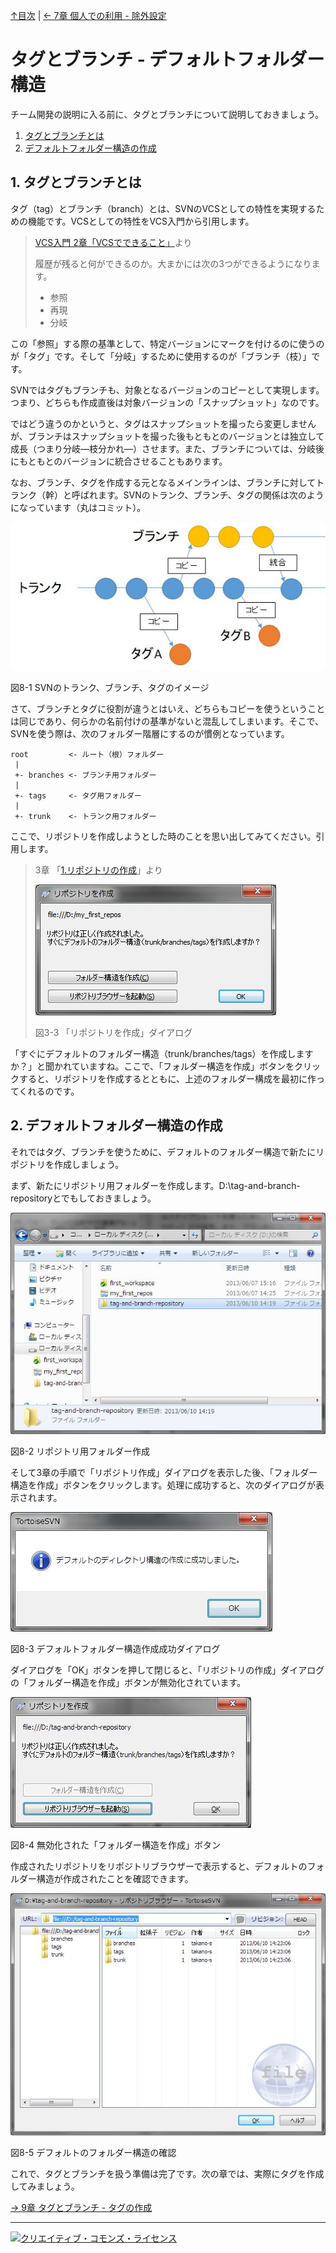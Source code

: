 [↑目次](README.md "目次") | [← 7章 個人での利用 - 除外設定](7.personal-use-5.md "個人での利用 - 除外設定")

# タグとブランチ - デフォルトフォルダー構造

チーム開発の説明に入る前に、タグとブランチについて説明しておきましょう。

1. [タグとブランチとは](#whats-tag-and-branch)
1. [デフォルトフォルダー構造の作成](#create-default-folder-structure)

## <a name="whats-tag-and-branch"></a>1. タグとブランチとは

タグ（tag）とブランチ（branch）とは、SVNのVCSとしての特性を実現するための機能です。VCSとしての特性をVCS入門から引用します。

> [VCS入門 2章「VCSでできること」](https://github.com/masaru-b-cl/introduction-to-vcs/blob/master/2.power-of-vcs.md "VCS入門 2章「VCSでできること」")より
> 
> 履歴が残ると何ができるのか。大まかには次の3つができるようになります。
> 
> - 参照
> - 再現
> - 分岐

この「参照」する際の基準として、特定バージョンにマークを付けるのに使うのが「タグ」です。そして「分岐」するために使用するのが「ブランチ（枝）」です。

SVNではタグもブランチも、対象となるバージョンのコピーとして実現します。つまり、どちらも作成直後は対象バージョンの「スナップショット」なのです。

ではどう違うのかというと、タグはスナップショットを撮ったら変更しませんが、ブランチはスナップショットを撮った後もともとのバージョンとは独立して成長（つまり分岐―枝分かれ―）させます。また、ブランチについては、分岐後にもともとのバージョンに統合させることもあります。

なお、ブランチ、タグを作成する元となるメインラインは、ブランチに対してトランク（幹）と呼ばれます。SVNのトランク、ブランチ、タグの関係は次のようになっています（丸はコミット）。

![SVNのトランク、ブランチ、タグのイメージ](images/chapter-8-1.jpg)

図8-1 SVNのトランク、ブランチ、タグのイメージ

さて、ブランチとタグに役割が違うとはいえ、どちらもコピーを使うということは同じであり、何らかの名前付けの基準がないと混乱してしまいます。そこで、SVNを使う際は、次のフォルダー階層にするのが慣例となっています。

```
root         <- ルート（根）フォルダー
 |
 +- branches <- ブランチ用フォルダー
 |
 +- tags     <- タグ用フォルダー
 |
 +- trunk    <- トランク用フォルダー
```

ここで、リポジトリを作成しようとした時のことを思い出してみてください。引用します。

> 3章 「[1.リポジトリの作成](/3.personal-use-1.md#create-repository)」より
> 
> ![「リポジトリを作成」ダイアログ](images/chapter-3-3.jpg)
> 
> 図3-3 「リポジトリを作成」ダイアログ

「すぐにデフォルトのフォルダー構造（trunk/branches/tags）を作成しますか？」と聞かれていますね。ここで、「フォルダー構造を作成」ボタンをクリックすると、リポジトリを作成するとともに、上述のフォルダー構成を最初に作ってくれるのです。

## <a name="create-default-folder-structure"></a>2. デフォルトフォルダー構造の作成

それではタグ、ブランチを使うために、デフォルトのフォルダー構造で新たにリポジトリを作成しましょう。

まず、新たにリポジトリ用フォルダーを作成します。D:\tag-and-branch-repositoryとでもしておきましょう。

![リポジトリ用フォルダー作成](images/chapter-8-2.jpg)

図8-2 リポジトリ用フォルダー作成

そして3章の手順で「リポジトリ作成」ダイアログを表示した後、「フォルダー構造を作成」ボタンをクリックします。処理に成功すると、次のダイアログが表示されます。

![デフォルトフォルダー構造作成成功ダイアログ](images/chapter-8-3.jpg)

図8-3 デフォルトフォルダー構造作成成功ダイアログ

ダイアログを「OK」ボタンを押して閉じると、「リボジトリの作成」ダイアログの「フォルダー構造を作成」ボタンが無効化されています。

![無効化された「フォルダー構造を作成」ボタン](images/chapter-8-4.jpg)

図8-4 無効化された「フォルダー構造を作成」ボタン

作成されたリポジトリをリポジトリブラウザーで表示すると、デフォルトのフォルダー構造が作成されたことを確認できます。

![デフォルトのフォルダー構造の確認](images/chapter-8-5.jpg)

図8-5 デフォルトのフォルダー構造の確認

これで、タグとブランチを扱う準備は完了です。次の章では、実際にタグを作成してみましょう。

[→ 9章 タグとブランチ - タグの作成](9.tag-and-branch-2.md "タグとブランチ - タグの作成")

----------

<a rel="license" href="http://creativecommons.org/licenses/by-sa/3.0/deed.ja"><img alt="クリエイティブ・コモンズ・ライセンス" style="border-width:0" src="http://i.creativecommons.org/l/by-sa/3.0/88x31.png" /></a>
